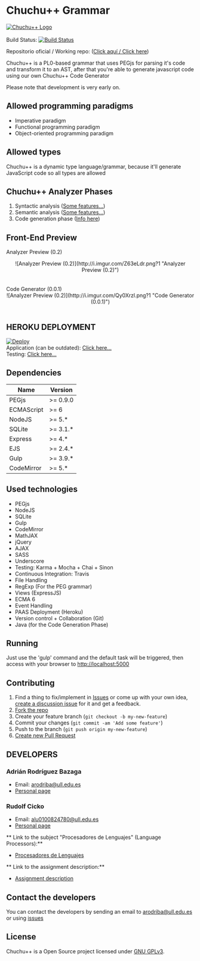 # Chuchu++ Grammar
[![Chuchu++ Logo](http://i.imgur.com/pokEntB.png?1)](#)<br><br>
Build Status: [![Build Status](https://travis-ci.com/AdrianBZG/ChuchuPlusPlus.svg?token=Yw4nNUiKBAqLw1UVKgoY&branch=master)](https://travis-ci.com/AdrianBZG/ChuchuPlusPlus)

Repositorio oficial / Working repo: ([Click aquí / Click here](https://github.com/AdrianBZG/ChuchuPlusPlus))

Chuchu++ is a PL0-based grammar that uses PEGjs for parsing it's code and transform it to an AST, after that you're able to generate javascript code using our own Chuchu++ Code Generator

Please note that development is very early on.

## Allowed programming paradigms
- Imperative paradigm <br>
- Functional programming paradigm <br>
- Object-oriented programming paradigm <br>

## Allowed types
Chuchu++ is a dynamic type language/grammar, because it'll generate JavaScript code so all types are allowed

## Chuchu++ Analyzer Phases
1. Syntactic analysis ([Some features...](https://github.com/AdrianBZG/ChuchuPlusPlus/issues?q=is%3Aissue+label%3Asyntactic))
2. Semantic analysis ([Some features...](https://github.com/AdrianBZG/ChuchuPlusPlus/issues?q=is%3Aissue+label%3Asemantic))
3. Code generation phase ([Info here](https://github.com/AdrianBZG/ChuchuPlusPlus/tree/master/code_generator))

## Front-End Preview

Analyzer Preview (0.2)<br>
<div style="text-align:center">![Analyzer Preview (0.2)](http://i.imgur.com/Z63eLdr.png?1 "Analyzer Preview (0.2)")</div><br>
<br>
Code Generator (0.0.1)<br>
<div style="text-align:center">![Analyzer Preview (0.2)](http://i.imgur.com/Qy0Xrzl.png?1 "Code Generator (0.0.1)")</div><br>

## HEROKU DEPLOYMENT

[![Deploy](https://www.herokucdn.com/deploy/button.svg)](https://heroku.com/deploy?template=https://github.com/AdrianBZG/ChuchuPlusPlus) <br>
Application (can be outdated): [Click here...](https://chuchuplusplus.herokuapp.com/) <br>
Testing: [Click here...](https://chuchuplusplus.herokuapp.com/tests) <br>


## Dependencies

| Name         | Version                          |
|--------------|----------------------------------|
| PEGjs        | >= 0.9.0                         |
| ECMAScript   | >= 6 |
| NodeJS      |  >= 5.*                                |
| SQLite      |  >= 3.1.*                               |
| Express      |  >= 4.*                               |
| EJS      |  >= 2.4.*                               |
| Gulp      |  >= 3.9.*                               |
| CodeMirror      |  >= 5.*                               |

## Used technologies
- PEGjs <br>
- NodeJS <br>
- SQLite <br>
- Gulp <br>
- CodeMirror <br>
- MathJAX <br>
- jQuery <br>
- AJAX <br>
- SASS <br>
- Underscore <br>
- Testing: Karma + Mocha + Chai + Sinon <br>
- Continuous Integration: Travis <br>
- File Handling <br>
- RegExp (For the PEG grammar) <br>
- Views (ExpressJS) <br>
- ECMA 6 <br>
- Event Handling <br>
- PAAS Deployment (Heroku) <br>
- Version control + Collaboration (Git) <br>
- Java (for the Code Generation Phase) <br>


## Running

Just use the 'gulp' command and the default task will be triggered, then access with your browser to [http://localhost:5000](http://localhost:5000)

## Contributing

1. Find a thing to fix/implement in [Issues](https://github.com/AdrianBZG/ChuchuPlusPlus/issues?direction=desc&sort=created&state=open) or come up with your own idea, [create a discussion issue](https://github.com/AdrianBZG/ChuchuPlusPlus/issues/new) for it and get a feedback.
2. [Fork the repo](https://help.github.com/articles/fork-a-repo)
3. Create your feature branch (`git checkout -b my-new-feature`)
4. Commit your changes (`git commit -am 'Add some feature'`)
5. Push to the branch (`git push origin my-new-feature`)
6. [Create new Pull Request](https://help.github.com/articles/using-pull-requests)

## DEVELOPERS

### Adrián Rodríguez Bazaga
  - Email: arodriba@ull.edu.es
  - [Personal page](http://adrianbzg.github.io)

### Rudolf Cicko
  - Email: alu0100824780@ull.edu.es
  - [Personal page](http://alu0100824780.github.io)

** Link to the subject "Procesadores de Lenguajes" (Language Processors):**

* [Procesadores de Lenguajes](https://campusvirtual.ull.es/1516/course/view.php?id=178)

** Link to the assignment description:**

* [Assignment description](https://campusvirtual.ull.es/1516/mod/workshop/view.php?id=148789)

## Contact the developers

You can contact the developers by sending an email to [arodriba@ull.edu.es](mailto:arodriba@ull.edu.es) or using [issues](https://github.com/AdrianBZG/ChuchuPlusPlus/issues)

## License

Chuchu++ is a Open Source project licensed under [GNU GPLv3](LICENSE).
